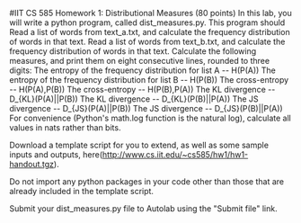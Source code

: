 
#IIT CS 585 Homework 1: Distributional Measures (80 points)
In this lab, you will write a python program, called dist_measures.py. This program should
Read a list of words from text_a.txt, and calculate the frequency distribution of words in that text.
Read a list of words from text_b.txt, and calculate the frequency distribution of words in that text.
Calculate the following measures, and print them on eight consecutive lines, rounded to three digits:
The entropy of the frequency distribution for list A -- H(P(A))
The entropy of the frequency distribution for list B -- H(P(B))
The cross-entropy -- H(P(A),P(B))
The cross-entropy -- H(P(B),P(A))
The KL divergence -- D_{KL}(P(A)||P(B))
The KL divergence -- D_{KL}(P(B)||P(A))
The JS divergence -- D_{JS}(P(A)||P(B))
The JS divergence -- D_{JS}(P(B)||P(A))
For convenience (Python's math.log function is the natural log), calculate all values in nats rather than bits.

Download a template script for you to extend, as well as some sample inputs and outputs, here(http://www.cs.iit.edu/~cs585/hw1/hw1-handout.tgz).

Do not import any python packages in your code other than those that are already included in the template script.

Submit your dist_measures.py file to Autolab using the "Submit file" link.